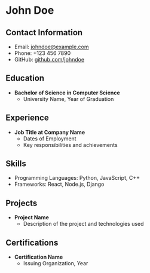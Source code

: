# John Doe

## Contact Information
- Email: johndoe@example.com
- Phone: +123 456 7890
- GitHub: [github.com/johndoe](https://github.com/johndoe)

## Education
- **Bachelor of Science in Computer Science**
  - University Name, Year of Graduation

## Experience
- **Job Title at Company Name**
  - Dates of Employment
  - Key responsibilities and achievements

## Skills
- Programming Languages: Python, JavaScript, C++
- Frameworks: React, Node.js, Django

## Projects
- **Project Name**
  - Description of the project and technologies used

## Certifications
- **Certification Name**
  - Issuing Organization, Year
